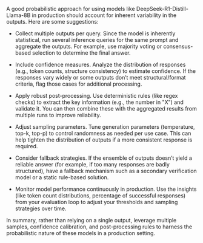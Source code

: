 A good probabilistic approach for using models like DeepSeek-R1-Distill-Llama-8B in production should account for inherent variability in the outputs. Here are some suggestions:

- Collect multiple outputs per query. Since the model is inherently statistical, run several inference queries for the same prompt and aggregate the outputs. For example, use majority voting or consensus-based selection to determine the final answer.

- Include confidence measures. Analyze the distribution of responses (e.g., token counts, structure consistency) to estimate confidence. If the responses vary widely or some outputs don’t meet structural/format criteria, flag those cases for additional processing.

- Apply robust post-processing. Use deterministic rules (like regex checks) to extract the key information (e.g., the number in "<result>X</result>") and validate it. You can then combine these with the aggregated results from multiple runs to improve reliability.

- Adjust sampling parameters. Tune generation parameters (temperature, top-k, top-p) to control randomness as needed per use case. This can help tighten the distribution of outputs if a more consistent response is required.

- Consider fallback strategies. If the ensemble of outputs doesn’t yield a reliable answer (for example, if too many responses are badly structured), have a fallback mechanism such as a secondary verification model or a static rule-based solution.

- Monitor model performance continuously in production. Use the insights (like token count distributions, percentage of successful responses) from your evaluation loop to adjust your thresholds and sampling strategies over time.

In summary, rather than relying on a single output, leverage multiple samples, confidence calibration, and post-processing rules to harness the probabilistic nature of these models in a production setting.
